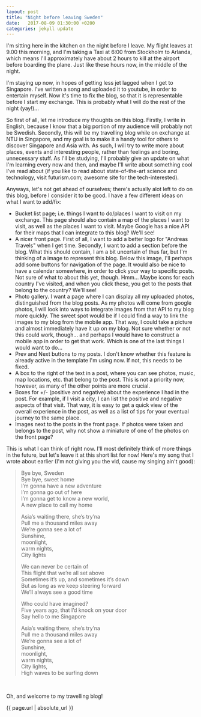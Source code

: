 ```yaml
---
layout: post
title: "Night before leaving Sweden"
date:   2017-08-09 01:30:00 +0200
categories: jekyll update
---
```


I'm sitting here in the kitchen on the night before I leave. My flight leaves at 9.00 this morning, and I'm taking a Taxi at 6:00 from Stockholm to Arlanda, which means I'll approximately have about 2 hours to kill at the airport before boarding the plane. Just like these hours now, in the middle of the night.

I'm staying up now, in hopes of getting less jet lagged when I get to Singapore. I've written a song and uploaded it to youtube, in order to entertain myself. Now it's time to fix the blog, so that it is representable before I start my exchange. This is probably what I will do the rest of the night (yay!)...

So first of all, let me introduce my thoughts on this blog. Firstly, I write in English, because I know that a big portion of my audience will probably not be Swedish. Secondly, this will be my travelling blog while on exchange at NTU in Singapore, and my goal is to make it a handy tool for others to discover Singapore and Asia with. As such, I will try to write more about places, events and interesting people, rather than feelings and boring, unnecessary stuff. As I'll be studying, I'll probably give an update on what I'm learning every now and then, and maybe I'll write about something cool I've read about (if you like to read about state-of-the-art science and technology, visit futurism.com; awesome site for the tech-interested).

Anyways, let's not get ahead of ourselves; there's actually alot left to do on this blog, before I consider it to be good. I have a few different ideas on what I want to add/fix:

* Bucket list page; i.e. things I want to do/places I want to visit on my exchange. This page should also contain a map of the places I want to visit, as well as the places I want to visit. Maybe Google has a nice API for their maps that I can integrate to this blog? We'll see!
* A nicer front page. First of all, I want to add a better logo for "Andreas Travels" when I get time. Secondly, I want to add a section before the blog. What this should contain, I am a bit uncertain of thus far, but I'm thinking of a image to represent this blog. Below this image, I'll perhaps add some buttons for navigation of the page. It would also be nice to have a calendar somewhere, in order to click your way to specific posts. Not sure of what to about this yet, though. Hmm... Maybe icons for each country I've visited, and when you click these, you get to the posts that belong to the country? We'll see!
* Photo gallery. I want a page where I can display all my uploaded photos, distinguished from the blog posts. As my photos will come from google photos, I will look into ways to integrate images from that API to my blog more quickly. The sweet spot would be if I could find a way to link the images to my blog from the mobile app. That way, I could take a picture and almost immediately have it up on my blog. Not sure whether or not this could work, though... and perhaps I would have to construct a mobile app in order to get that work. Which is one of the last things I would want to do...
* Prev and Next buttons to my posts. I don't know whether this feature is already active in the template I'm using now. If not, this needs to be fixed.
* A box to the right of the text in a post, where you can see photos, music, map locations, etc. that belong to the post. This is not a priority now, however, as many of the other points are more crucial.
* Boxes for +/- (positive and negative) about the experience I had in the post. For example, if I visit a city, I can list the positive and negative aspects of that visit. That way, it is easy to get a quick view of the overall experience in the post, as well as a list of tips for your eventual journey to the same place.
* Images next to the posts in the front page. If photos were taken and belongs to the post, why not show a miniature of one of the photos on the front page?

This is what I can think of right now. I'll most definitely think of more things in the future, but let's leave it at this short list for now! Here's my song that I wrote about earlier (I'm not giving you the vid, cause my singing ain't good):


>Bye bye, Sweden <br />
Bye bye, sweet home <br />
I’m gonna have a new adventure <br />
I’m gonna go out of here <br />
I’m gonna get to know a new world, <br />
A new place to call my home <br />
>
>Asia’s waiting there, she’s try’na <br />
Pull me a thousand miles away <br />
We’re gonna see a lot of <br />
Sunshine, <br />
moonlight, <br />
warm nights, <br />
City lights <br />
>
>We can never be certain of <br />
This flight that we’re all set above <br />
Sometimes it’s up, and sometimes it’s down <br />
But as long as we keep steering forward <br />
We’ll always see a good time <br />
>
>Who could have imagined? <br />
Five years ago, that I’d knock on your door <br />
Say hello to me Singapore <br />
>
>Asia’s waiting there, she’s try’na <br />
Pull me a thousand miles away <br />
We’re gonna see a lot of <br />
Sunshine, <br />
moonlight, <br />
warm nights, <br />
City lights, <br />
High waves to be surfing down <br />
<br />

Oh, and welcome to my travelling blog!

{{ page.url | absolute_url }}
<!-- {% if site.comments %}
<div id="disqus_thread"></div>
<script>

/**
*  RECOMMENDED CONFIGURATION VARIABLES: EDIT AND UNCOMMENT THE SECTION BELOW TO INSERT DYNAMIC VALUES FROM YOUR PLATFORM OR CMS.
*  LEARN WHY DEFINING THESE VARIABLES IS IMPORTANT: https://disqus.com/admin/universalcode/#configuration-variables*/
/*
var disqus_config = function () {
this.page.url = page.url;  // Replace PAGE_URL with your page's canonical URL variable
this.page.identifier = page.id; // Replace PAGE_IDENTIFIER with your page's unique identifier variable
};*/

(function() { // DON'T EDIT BELOW THIS LINE
var d = document, s = d.createElement('script');
s.src = 'https://https-aforslow-github-io.disqus.com/embed.js';
s.setAttribute('data-timestamp', +new Date());
(d.head || d.body).appendChild(s);
})();
</script>
<noscript>Please enable JavaScript to view the <a href="https://disqus.com/?ref_noscript">comments powered by Disqus.</a></noscript>

{% endif %} -->
